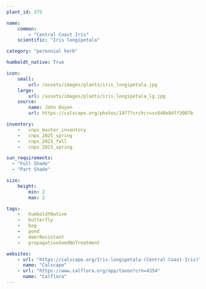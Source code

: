 ```yaml
---
plant_id: 275

name: 
    common: 
        - "Central Coast Iris" 
    scientific: "Iris longipetala"  

category: "perennial herb"

humboldt_native: True

icon: 
    small: 
        url: /assets/images/plants/iris_longipetala.jpg 
    large: 
        url: /assets/images/plants/iris_longipetala_lg.jpg 
    source: 
        name: John Doyen 
        url: https://calscape.org/photos/1977?srchcr=sc640e8dff3007b

inventory: 
    -   cnps_master_inventory
    -   cnps_2025_spring
    -   cnps_2023_fall
    -   cnps_2023_spring

sun_requirements:
  - "Full Shade"
  - "Part Shade"

size:
    height: 
        min: 2
        max: 2

tags:  
    -   humboldtNative
    -   butterfly
    -   bog
    -   pond
    -   deerResistant
    -   propagationSeedNoTreatment

websites:
    - url: "https://calscape.org/Iris-longipetala-(Central-Coast-Iris)"
      name: "Calscape"
    - url: "https://www.calflora.org/app/taxon?crn=4354"
      name: "Calflora"
---
```





